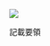 ![](https://www.nta.go.jp/tmp/3472becc-efd6-48d1-971c-19d032e054f2/images/485f1c750bfb8bbc41c7bc219285f147bcdd85982864877d2ac3378a99d800bf.jpg)

記載要領